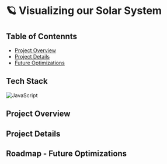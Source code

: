 # :ringed_planet: Visualizing our Solar System 

## Table of Contennts

* [Project Overview](#project-overview)
* [Project Details](#project-details)
* [Future Optimizations](#roadmap---future-optimizations)

## Tech Stack

![JavaScript](https://img.shields.io/badge/JavaScript%20-%23323330.svg?&style=flat-square&logo=javascript&logoColor=%23F7DF1E)


## Project Overview


## Project Details


## Roadmap - Future Optimizations
